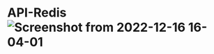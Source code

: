 # API-Redis![Screenshot from 2022-12-16 16-04-01](https://user-images.githubusercontent.com/76749854/208079772-78e7784e-4bfc-47db-880e-bd6957b93c6a.png)
